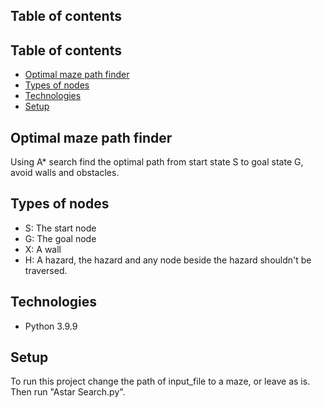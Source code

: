 ## Table of contents
## Table of contents
* [Optimal maze path finder](#optimal-maze-path-finder)
* [Types of nodes](#types-of-nodes)
* [Technologies](#technologies)
* [Setup](#setup)


## Optimal maze path finder
Using A* search find the optimal path from start state S to goal state G, avoid walls and obstacles.

## Types of nodes
* S: The start node
* G: The goal node
* X: A wall
* H: A hazard, the hazard and any node beside the hazard shouldn't be traversed.

## Technologies
* Python 3.9.9

## Setup
To run this project change the path of input_file to a maze, or leave as is. Then run "Astar Search.py".
